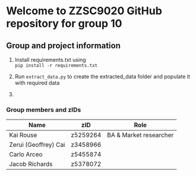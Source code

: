 # Welcome to ZZSC9020 GitHub repository for group 10

## Group and project information

1. Install requirements.txt using<br>
    `
    pip install -r requirements.txt
    `

2. Run `extract_data.py` to create the extracted_data folder and populate it with required data
3. 

### Group members and zIDs
| Name                    | zID       | Role                   |
|-------------------------|-----------|------------------------|
| Kai Rouse               | z5259264  | BA & Market researcher |
| Zerui (Geoffrey) Cai    | z3458966  |                        |
| Carlo Arceo             | z5455874  |                        |
| Jacob Richards          | z5378072  |                        |
